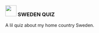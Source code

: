 ### <img src="https://emojipedia-us.s3.dualstack.us-west-1.amazonaws.com/thumbs/120/apple/325/flag-sweden_1f1f8-1f1ea.png" width="35px" /> SWEDEN QUIZ
A lil quiz about my home country Sweden.
#
